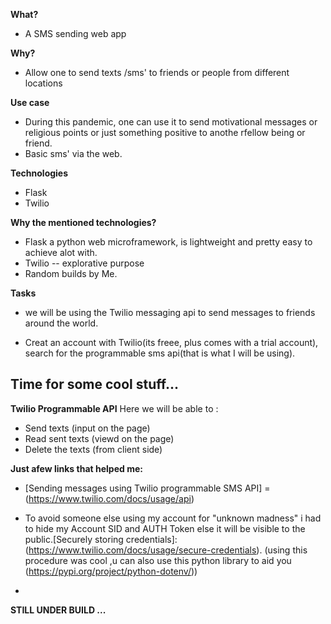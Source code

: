 **What?**
- A SMS sending web app

**Why?**
- Allow one to send texts /sms' to friends or people from different locations

**Use case**
- During this pandemic, one can use it to send motivational messages or religious points or just something positive to anothe rfellow being or friend.
-  Basic sms' via the web.

**Technologies**
- Flask
- Twilio


**Why the mentioned technologies?**
  - Flask a python web microframework, is lightweight and pretty easy to achieve alot with.
  - Twilio -- explorative purpose
  - Random builds by Me.


**Tasks**
- we will be using the Twilio messaging api to send messages to friends around the world.

- Creat an account with Twilio(its freee, plus comes with a trial account), search for the programmable sms api(that is what I will be using).

Time for some cool stuff...
--------------------------------------------------------------------------------------------------------------------------------------------
 
**Twilio Programmable API**
Here we will be able to : 
- Send texts (input on the page)
- Read sent texts (viewd on the page)
- Delete the texts (from client side)

**Just afew links that helped me:**
- [Sending messages using Twilio programmable SMS API] = (https://www.twilio.com/docs/usage/api)

- To avoid someone else using my account for "unknown madness" i had to hide my Account SID  and AUTH Token else it will be visible to the public.[Securely storing credentials]:(https://www.twilio.com/docs/usage/secure-credentials). (using this procedure was cool ,u can also use this python library to aid you (https://pypi.org/project/python-dotenv/))

- 
**STILL UNDER BUILD ...**

